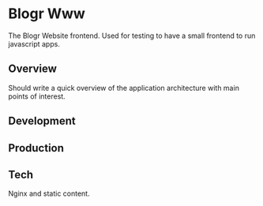 # Blogr Www
The Blogr Website frontend.
Used for testing to have a small frontend to run javascript apps.

## Overview
Should write a quick overview of the application architecture with main points of interest.

## Development

## Production 

## Tech
Nginx and static content.
